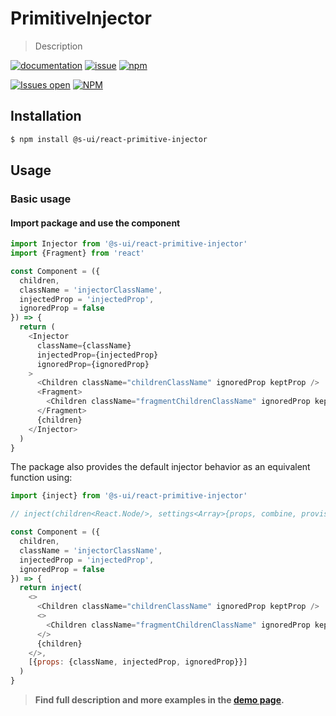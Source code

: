 # PrimitiveInjector

> Description

[![documentation](https://img.shields.io/badge/read%20the%20doc-black?logo=readthedocs)](https://sui-components.vercel.app/workbench/primitive/injector/)
[![issue](https://img.shields.io/badge/report%20a%20bug-black?logo=openbugbounty&logoColor=red)](https://github.com/SUI-Components/sui-components/issues/new?&projects=4&template=bug-report.yml&assignees=&template=report-a-bug.yml&title=🪲+&labels=bug,component,primitive,injector)
[![npm](https://img.shields.io/npm/dt/%40s-ui/react-primitive-injector?logo=npm&labelColor=black)](https://www.npmjs.com/package/@s-ui/react-primitive-injector)

[![Issues open](https://img.shields.io/github/issues-search/SUI-Components/sui-components?query=is%3Aopen%20label%3Acomponent%20label%3Ainjector&logo=openbugbounty&logoColor=red&label=issues%20open&color=red)](https://github.com/SUI-Components/sui-components/issues?q=is%3Aopen+label%3Acomponent+label%3Ainjector)
[![NPM](https://img.shields.io/npm/l/%40s-ui%2Freact-primitive-injector)](https://github.com/SUI-Components/sui-components/blob/main/components/primitive/injector/LICENSE.md)

## Installation

```sh
$ npm install @s-ui/react-primitive-injector
```

## Usage

### Basic usage

#### Import package and use the component

```js
import Injector from '@s-ui/react-primitive-injector'
import {Fragment} from 'react'

const Component = ({
  children,
  className = 'injectorClassName',
  injectedProp = 'injectedProp',
  ignoredProp = false
}) => {
  return (
    <Injector
      className={className}
      injectedProp={injectedProp}
      ignoredProp={ignoredProp}
    >
      <Children className="childrenClassName" ignoredProp keptProp />
      <Fragment>
        <Children className="fragmentChildrenClassName" ignoredProp keptProp />
      </Fragment>
      {children}
    </Injector>
  )
}
```

The package also provides the default injector behavior as an equivalent function using:

```js
import {inject} from '@s-ui/react-primitive-injector'

// inject(children<React.Node/>, settings<Array>{props, combine, proviso}</Array)

const Component = ({
  children,
  className = 'injectorClassName',
  injectedProp = 'injectedProp',
  ignoredProp = false
}) => {
  return inject(
    <>
      <Children className="childrenClassName" ignoredProp keptProp />
      <>
        <Children className="fragmentChildrenClassName" ignoredProp keptProp />
      </>
      {children}
    </>,
    [{props: {className, injectedProp, ignoredProp}}]
  )
}
```

> **Find full description and more examples in the [demo page](#).**
